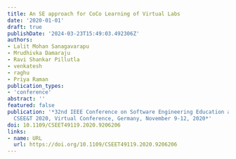 ```yaml
---
title: An SE approach for CoCo Learning of Virtual Labs
date: '2020-01-01'
draft: true
publishDate: '2024-03-23T15:49:03.492306Z'
authors:
- Lalit Mohan Sanagavarapu
- Mrudhivka Damaraju
- Ravi Shankar Pillutla
- venkatesh
- raghu
- Priya Raman
publication_types:
- 'conference'
abstract: ''
featured: false
publication: '*32nd IEEE Conference on Software Engineering Education and Training,
  CSEE&T 2020, Virtual Conference, Germany, November 9-12, 2020*'
doi: 10.1109/CSEET49119.2020.9206206
links:
- name: URL
  url: https://doi.org/10.1109/CSEET49119.2020.9206206
---
```


